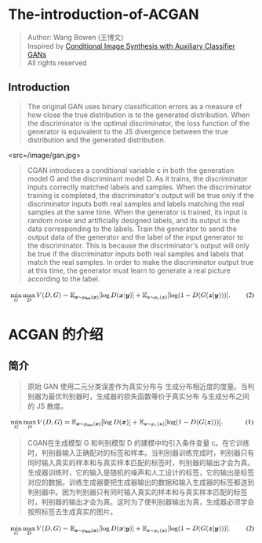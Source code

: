 # The-introduction-of-ACGAN
> Author: Wang Bowen (王博文)<br>
> Inspired by [Conditional Image Synthesis with Auxiliary Classifier GANs](https://arxiv.org/abs/1610.09585)<br>
> All rights reserved


## Introduction
>The original GAN uses binary classification errors as a measure of how close the true distribution is to the generated distribution. When the discriminator is the optimal discriminator, the loss function of the generator is equivalent to the JS divergence between the true distribution and the generated distribution.

<gan align=center><src=/image/gan.jpg><gan>
 
>CGAN introduces a conditional variable c in both the generation model G and the discriminant model D. As it trains, the discriminator inputs correctly matched labels and samples. When the discriminator training is completed, the discriminator's output will be true only if the discriminator inputs both real samples and labels matching the real samples at the same time. When the generator is trained, its input is random noise and artificially designed labels, and its output is the data corresponding to the labels. Train the generator to send the output data of the generator and the label of the input generator to the discriminator. This is because the discriminator's output will only be true if the discriminator inputs both real samples and labels that match the real samples. In order to make the discriminator output true at this time, the generator must learn to generate a real picture according to the label.
  
![gan](/image/cgan.jpg "cgan")  
  
  
  
 # ACGAN 的介绍
 ## 简介
 >原始 GAN 使用二元分类误差作为真实分布与 生成分布相近度的度量。当判别器为最优判别器时，生成器的损失函数等价于真实分布 与生成分布之间的 JS 散度。
  
  ![gan](/image/gan.jpg "gan")
  
>CGAN在生成模型 G 和判别模型 D 的建模中均引入条件变量 c。在它训练时，判别器输入正确配对的标签和样本。当判别器训练完成时，判别器只有同时输入真实的样本和与真实样本匹配的标签时，判别器的输出才会为真。生成器训练时，它的输入是随机的噪声和人工设计的标签，它的输出是标签对应的数据。训练生成器要把生成器输出的数据和输入生成器的标签都送到判别器中。因为判别器只有同时输入真实的样本和与真实样本匹配的标签时，判别器的输出才会为真。这时为了使判别器输出为真，生成器必须学会按照标签去生成真实的图片。
 
 ![gan](/image/cgan.jpg "cgan")  
